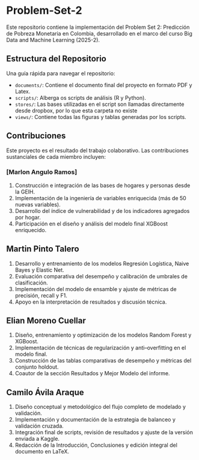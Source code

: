 # Problem-Set-2

Este repositorio contiene la implementación del Problem Set 2: Predicción de Pobreza Monetaria en Colombia, desarrollado en el marco del curso Big Data and Machine Learning (2025-2).

## Estructura del Repositorio

Una guía rápida para navegar el repositorio:

*   `documents/`: Contiene el documento final del proyecto en formato PDF y Latex.
*   `scripts/`: Alberga os scripts de análisis (R y Python).
*   `stores/`: Las bases utilizadas en el script son llamadas directamente desde dropbox, por lo que esta carpeta no existe
*   `views/`: Contiene todas las figuras y tablas generadas por los scripts.

## Contribuciones

Este proyecto es el resultado del trabajo colaborativo. Las contribuciones sustanciales de cada miembro incluyen:


### [Marlon Angulo Ramos]
1. Construcción e integración de las bases de hogares y personas desde la GEIH.
2. Implementación de la ingeniería de variables enriquecida (más de 50 nuevas variables).
3. Desarrollo del índice de vulnerabilidad y de los indicadores agregados por hogar.
4. Participación en el diseño y análisis del modelo final XGBoost enriquecido.

## Martin Pinto Talero

1. Desarrollo y entrenamiento de los modelos Regresión Logística, Naive Bayes y Elastic Net.
2. Evaluación comparativa del desempeño y calibración de umbrales de clasificación.
3. Implementación del modelo de ensamble y ajuste de métricas de precisión, recall y F1.
4. Apoyo en la interpretación de resultados y discusión técnica.

## Elian Moreno Cuellar

1. Diseño, entrenamiento y optimización de los modelos Random Forest y XGBoost.
2. Implementación de técnicas de regularización y anti–overfitting en el modelo final.
3. Construcción de las tablas comparativas de desempeño y métricas del conjunto holdout.
4. Coautor de la sección Resultados y Mejor Modelo del informe.

## Camilo Ávila Araque

1. Diseño conceptual y metodológico del flujo completo de modelado y validación.
2. Implementación y documentación de la estrategia de balanceo y validación cruzada.
3. Integración final de scripts, revisión de resultados y ajuste de la versión enviada a Kaggle.
4. Redacción de la Introducción, Conclusiones y edición integral del documento en LaTeX.

